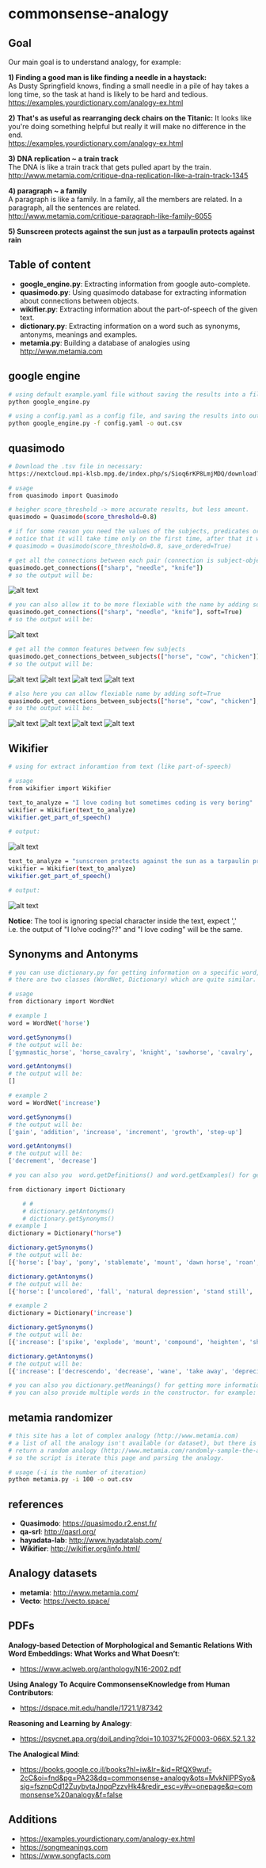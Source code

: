 # commonsense-analogy

## Goal
Our main goal is to understand analogy, for example:  

**1) Finding a good man is like finding a needle in a haystack:**  
As Dusty Springfield knows, finding a small needle in a pile of hay takes a long time, so the task at hand is likely to be hard and tedious.  
https://examples.yourdictionary.com/analogy-ex.html  
  
**2) That's as useful as rearranging deck chairs on the Titanic:**
 It looks like you're doing something helpful but really it will make no difference in the end.  
 https://examples.yourdictionary.com/analogy-ex.html  
  
**3) DNA replication ~ a train track**  
The DNA is like a train track that gets pulled apart by the train.  
http://www.metamia.com/critique-dna-replication-like-a-train-track-1345  
  
**4) paragraph ~ a family**  
A paragraph is like a family. In a family, all the members are related. In a paragraph, all the sentences are related.  
http://www.metamia.com/critique-paragraph-like-family-6055  

**5) Sunscreen protects against the sun just as a tarpaulin protects against rain**  
    
## Table of content
- **google_engine.py**: Extracting information from google auto-complete.  
- **quasimodo.py**: Using quasimodo database for extracting information about connections between objects.  
- **wikifier.py**: Extracting information about the part-of-speech of the given text.  
- **dictionary.py**: Extracting information on a word such as synonyms, antonyms, meanings and examples.  
- **metamia.py**: Building a database of analogies using http://www.metamia.com  
    
## google engine
```bash
# using default example.yaml file without saving the results into a file
python google_engine.py

# using a config.yaml as a config file, and saving the results into out.csv
python google_engine.py -f config.yaml -o out.csv
```  
    
    
## quasimodo
```bash
# Download the .tsv file in necessary: 
https://nextcloud.mpi-klsb.mpg.de/index.php/s/Sioq6rKP8LmjMDQ/download?path=%2FLatest&files=quasimodo43.tsv

# usage
from quasimodo import Quasimodo

# heigher score_threshold -> more accurate results, but less amount.
quasimodo = Quasimodo(score_threshold=0.8)

# if for some reason you need the values of the subjects, predicates or objects, as an ordered list
# notice that it will take time only on the first time, after that it will use the saved files
# quasimodo = Quasimodo(score_threshold=0.8, save_ordered=True)
```

```bash
# get all the connections between each pair (connection is subject-object relationship)
quasimodo.get_connections(["sharp", "needle", "knife"])
# so the output will be:  
```
![alt text](https://github.com/shaharjacob/commonsense-analogy/blob/main/images/get_connections.png?raw=true)  

```bash
# you can also allow it to be more flexiable with the name by adding soft=True
quasimodo.get_connections(["sharp", "needle", "knife"], soft=True)
# so the output will be:  
```
![alt text](https://github.com/shaharjacob/commonsense-analogy/blob/main/images/get_connections_soft.png?raw=true)  

```bash
# get all the common features between few subjects
quasimodo.get_connections_between_subjects(["horse", "cow", "chicken"])
# so the output will be:  
```
![alt text](https://github.com/shaharjacob/commonsense-analogy/blob/main/images/get_connections_between_subjects_1.png?raw=true)
![alt text](https://github.com/shaharjacob/commonsense-analogy/blob/main/images/get_connections_between_subjects_2.png?raw=true)
![alt text](https://github.com/shaharjacob/commonsense-analogy/blob/main/images/get_connections_between_subjects_3.png?raw=true)
![alt text](https://github.com/shaharjacob/commonsense-analogy/blob/main/images/get_connections_between_subjects_4_.png?raw=true)  

```bash
# also here you can allow flexiable name by adding soft=True
quasimodo.get_connections_between_subjects(["horse", "cow", "chicken"], soft=True)
# so the output will be:  
```
![alt text](https://github.com/shaharjacob/commonsense-analogy/blob/main/images/get_connections_between_subjects_soft_1.png?raw=true)
![alt text](https://github.com/shaharjacob/commonsense-analogy/blob/main/images/get_connections_between_subjects_soft_2.png?raw=true)
![alt text](https://github.com/shaharjacob/commonsense-analogy/blob/main/images/get_connections_between_subjects_soft_3.png?raw=true)
![alt text](https://github.com/shaharjacob/commonsense-analogy/blob/main/images/get_connections_between_subjects_soft_4.png?raw=true)  
    

## Wikifier
```bash
# using for extract inforamtion from text (like part-of-speech)

# usage
from wikifier import Wikifier

text_to_analyze = "I love coding but sometimes coding is very boring"
wikifier = Wikifier(text_to_analyze)
wikifier.get_part_of_speech()

# output:  
```
![alt text](https://github.com/shaharjacob/commonsense-analogy/blob/main/images/wikifier_get_part_of_speech2.png?raw=true)  

```bash
text_to_analyze = "sunscreen protects against the sun as a tarpaulin protects against rain"
wikifier = Wikifier(text_to_analyze)
wikifier.get_part_of_speech()

# output:  
```
![alt text](https://github.com/shaharjacob/commonsense-analogy/blob/main/images/wikifier_get_part_of_speech1.png?raw=true)  


**Notice**: The tool is ignoring special character inside the text, expect ','  
i.e. the output of "I lo!ve coding??" and "I love coding" will be the same.  
    

## Synonyms and Antonyms
```bash
# you can use dictionary.py for getting information on a specific word, such as synonyms, antonyms, meanings and examples.  
# there are two classes (WordNet, Dictionary) which are quite similar.

# usage
from dictionary import WordNet

# example 1 
word = WordNet('horse')

word.getSynonyms()
# the output will be:
['gymnastic_horse', 'horse_cavalry', 'knight', 'sawhorse', 'cavalry', 'sawbuck', 'horse', 'Equus_caballus', 'buck']

word.getAntonyms()
# the output will be:
[]

# example 2
word = WordNet('increase')

word.getSynonyms()
# the output will be:
['gain', 'addition', 'increase', 'increment', 'growth', 'step-up']

word.getAntonyms()
# the output will be:
['decrement', 'decrease']

# you can also you  word.getDefinitions() and word.getExamples() for getting more information about the word.
```

```bash
from dictionary import Dictionary

    # # 
    # dictionary.getAntonyms()
    # dictionary.getSynonyms()
# example 1 
dictionary = Dictionary("horse")

dictionary.getSynonyms()
# the output will be:
[{'horse': ['bay', 'pony', 'stablemate', 'mount', 'dawn horse', 'roan', 'Equus', 'equid', "horse's foot", 'plug', 'Equus caballus', 'poster', 'polo pony', 'gee-gee', 'palomino', 'withers', 'nag', 'female horse', 'chestnut', 'riding horse', 'steeplechaser', 'workhorse', 'encolure', 'post horse', 'race horse', 'male horse', 'mare', 'racehorse', 'bangtail', 'stable companion', 'eohippus', 'stalking-horse', 'mesohippus', 'horseback', 'jade', 'high stepper', 'harness horse', 'foal', 'pinto', 'stepper', 'protohippus', 'liver chestnut', 'horsemeat', 'horseflesh', 'poll', 'genus Equus', 'sorrel', 'post-horse', 'saddle horse', 'gaskin', 'pacer', 'hack', 'wild horse', 'equine']}]

dictionary.getAntonyms()
# the output will be:
[{'horse': ['uncolored', 'fall', 'natural depression', 'stand still', 'hop out']}]

# example 2
dictionary = Dictionary('increase')

dictionary.getSynonyms()
# the output will be:
[{'increase': ['spike', 'explode', 'mount', 'compound', 'heighten', 'shoot up', 'accrue', 'pullulate', 'swell', 'grow', 'conglomerate', 'rise', 'accumulate', 'revalue', 'cumulate', 'wax', 'apprize', 'gather', 'crescendo', 'pyramid', 'climb', 'widen', 'irrupt', 'intensify', 'deepen', 'pile up', 'change magnitude', 'amass', 'snowball', 'broaden', 'add', 'gain', 'full', 'add to', 'apprise', 'appreciate']}]

dictionary.getAntonyms()
# the output will be:
[{'increase': ['decrescendo', 'decrease', 'wane', 'take away', 'depreciate', 'narrow']}]

# you can also you dictionary.getMeanings() for getting more information about the word.  
# you can also provide multiple words in the constructor. for example: dictionary = Dictionary("horse", "increase")
```  
    

## metamia randomizer
```bash
# this site has a lot of complex analogy (http://www.metamia.com)
# a list of all the analogy isn't available (or dataset), but there is a page which
# return a random analogy (http://www.metamia.com/randomly-sample-the-analogy-database).
# so the script is iterate this page and parsing the analogy.

# usage (-i is the number of iteration)
python metamia.py -i 100 -o out.csv
```  
    

## references
- **Quasimodo**: https://quasimodo.r2.enst.fr/  
- **qa-srl**: http://qasrl.org/  
- **hayadata-lab**: http://www.hyadatalab.com/  
- **Wikifier**: http://wikifier.org/info.html/  
    

## Analogy datasets
- **metamia**: http://www.metamia.com/
- **Vecto**: https://vecto.space/  
    

## PDFs
**Analogy-based Detection of Morphological and Semantic Relations With Word Embeddings: What Works and What Doesn’t**:  
- https://www.aclweb.org/anthology/N16-2002.pdf

**Using Analogy To Acquire CommonsenseKnowledge from Human Contributors**:  
- https://dspace.mit.edu/handle/1721.1/87342  
  
**Reasoning and Learning by Analogy**:  
- https://psycnet.apa.org/doiLanding?doi=10.1037%2F0003-066X.52.1.32  
  
**The Analogical Mind**:  
- https://books.google.co.il/books?hl=iw&lr=&id=RfQX9wuf-2cC&oi=fnd&pg=PA23&dq=commonsense+analogy&ots=MvkNlPPSyo&sig=fsznpCd12ZuybvtaJnpqPzzvHk4&redir_esc=y#v=onepage&q=commonsense%20analogy&f=false   
    

## Additions
- https://examples.yourdictionary.com/analogy-ex.html  
- https://songmeanings.com
- https://www.songfacts.com


